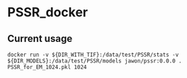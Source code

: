 # PSSR_docker

## Current usage
`docker run -v ${DIR_WITH_TIF}:/data/test/PSSR/stats -v ${DIR_MODELS}:/data/test/PSSR/models jawon/pssr:0.0.0 . PSSR_for_EM_1024.pkl 1024`
